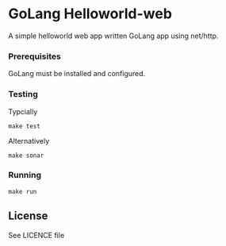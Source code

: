 # GoLang Helloworld-web

A simple helloworld web app written GoLang app using net/http.

### Prerequisites

GoLang must be installed and configured.

### Testing

Typcially

```
make test
```

Alternatively

```
make sonar
```

### Running

```
make run
```

## License

See LICENCE file


